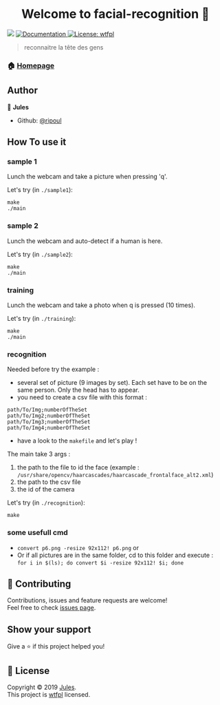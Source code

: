 <h1 align="center">Welcome to facial-recognition 👋</h1>
<p>
  <img src="https://img.shields.io/badge/version-1.1.0-blue.svg?cacheSeconds=2592000" />
  <a href="https://github.com/ripoul/facial-recognition">
    <img alt="Documentation" src="https://img.shields.io/badge/documentation-yes-brightgreen.svg" target="_blank" />
  </a>
  <a href="http://www.wtfpl.net/">
    <img alt="License: wtfpl" src="https://img.shields.io/badge/License-wtfpl-yellow.svg" target="_blank" />
  </a>
</p>

> reconnaitre la tête des gens

### 🏠 [Homepage](https://github.com/ripoul/facial-recognition)

## Author

👤 **Jules**

* Github: [@ripoul](https://github.com/ripoul)

## How To use it

### sample 1

Lunch the webcam and take a picture when pressing 'q'.

Let's try (in `./sample1`):

```
make
./main
```

### sample 2

Lunch the webcam and auto-detect if a human is here.

Let's try (in `./sample2`):

```
make
./main
```

### training

Lunch the webcam and take a photo when q is pressed (10 times).

Let's try (in `./training`):

```
make
./main
```

### recognition

Needed before try the example : 
* several set of picture (9 images by set). Each set have to be on the same person. Only the head has to appear.
* you need to create a csv file with this format : 
```
path/To/Img;numberOfTheSet
path/To/Img2;numberOfTheSet
path/To/Img3;numberOfTheSet
path/To/Img4;numberOfTheSet
```
* have a look to the `makefile` and let's play !

The main take 3 args : 
1. the path to the file to id the face (example : `/usr/share/opencv/haarcascades/haarcascade_frontalface_alt2.xml`)
2. the path to the csv file
3. the id of the camera

Let's try (in `./recognition`):
```
make
```

### some usefull cmd

* `convert p6.png -resize 92x112! p6.png` or 
* Or if all pictures are in the same folder, cd to this folder and execute : `for i in $(ls); do convert $i -resize 92x112! $i; done`

## 🤝 Contributing

Contributions, issues and feature requests are welcome!<br />Feel free to check [issues page](https://github.com/ripoul/facial-recognition/issues).

## Show your support

Give a ⭐️ if this project helped you!

## 📝 License

Copyright © 2019 [Jules](https://github.com/ripoul).<br />
This project is [wtfpl](http://www.wtfpl.net/) licensed.

